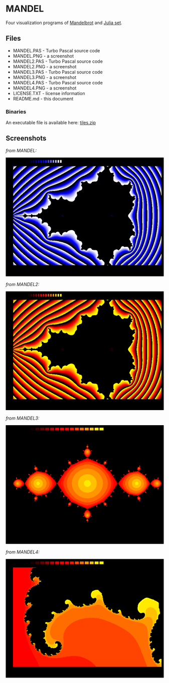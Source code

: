 # MANDEL

Four visualization programs of [Mandelbrot](https://en.wikipedia.org/wiki/Mandelbrot_set) and [Julia set](https://en.wikipedia.org/wiki/Julia_set).

## Files

* MANDEL.PAS - Turbo Pascal source code
* MANDEL.PNG - a screenshot
* MANDEL2.PAS - Turbo Pascal source code
* MANDEL2.PNG - a screenshot
* MANDEL3.PAS - Turbo Pascal source code
* MANDEL3.PNG - a screenshot
* MANDEL4.PAS - Turbo Pascal source code
* MANDEL4.PNG - a screenshot
* LICENSE.TXT - license information
* README.md - this document

### Binaries

An executable file is available here: [tiles.zip](http://turbo.elitepiraten.de/tiles.zip)

## Screenshots

_from MANDEL:_

![a screenshot from MANDEL.PAS](MANDEL.PNG)

_from MANDEL2:_

![a screenshot from MANDEL2.PAS](MANDEL2.PNG)

_from MANDEL3:_

![a screenshot from MANDEL3.PAS](MANDEL3.PNG)

_from MANDEL4:_

![a screenshot from MANDEL4.PAS](MANDEL4.PNG)
